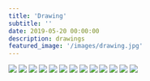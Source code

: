 ```yaml
---
title: 'Drawing'
subtitle: ''
date: 2019-05-20 00:00:00
description: drawings
featured_image: '/images/drawing.jpg'
---
```


<div class="gallery" data-columns="3">
	<img src="/images/board/02.jpg">
	<img src="/images/board/05.jpg">
	<img src="/images/board/06.jpg">
	<img src="/images/board/09.jpg">
	<img src="/images/board/10.1.jpg">
	<img src="/images/board/10.2.jpg">
	<img src="/images/board/11.jpg">
	<img src="/images/board/12.jpg">
	<img src="/images/board/13.jpg">
	<img src="/images/board/14.jpg">
	<img src="/images/board/21.jpg">
	<img src="/images/board/22.jpg">
	<img src="/images/board/23.jpg">
</div>
